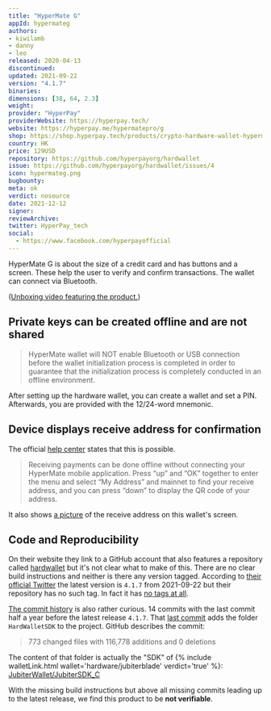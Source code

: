 ```yaml
---
title: "HyperMate G"
appId: hypermateg
authors:
- kiwilamb
- danny
- leo
released: 2020-04-13
discontinued: 
updated: 2021-09-22
version: "4.1.7"
binaries: 
dimensions: [38, 64, 2.3]
weight: 
provider: "HyperPay"
providerWebsite: https://hyperpay.tech/
website: https://hyperpay.me/hypermatepro/g
shop: https://shop.hyperpay.tech/products/crypto-hardware-wallet-hypermate-g
country: HK
price: 129USD
repository: https://github.com/hyperpayorg/hardwallet
issue: https://github.com/hyperpayorg/hardwallet/issues/4
icon: hypermateg.png
bugbounty: 
meta: ok
verdict: nosource
date: 2021-12-12
signer: 
reviewArchive: 
twitter: HyperPay_tech
social: 
  - https://www.facebook.com/hyperpayofficial
---
```


HyperMate G is about the size of a credit card and has buttons and a screen. These help the user to verify and confirm transactions. The wallet can connect via Bluetooth.

\([Unboxing video featuring the product.](https://tbm-auth.alicdn.com/e99361edd833010b/JigtJkBfR5TWOuRWJJB/ict5sRLBnWoCGDpGqCp_268558942153_hd_hq.mp4?auth_key=1637901597-0-0-33bbbc34f296640fa8afdd65d93ce9be)\)

  
## Private keys can be created offline and are not shared
 
> HyperMate wallet will NOT enable Bluetooth or USB connection before the wallet initialization process is completed in order to guarantee that the initialization process is completely conducted in an offline environment.
 
After setting up the hardware wallet, you can create a wallet and set a PIN. Afterwards, you are provided with the 12/24-word mnemonic.
 
## Device displays receive address for confirmation
 
 The official [help center](https://hyperpayhelp.zendesk.com/hc/en-us/articles/4409741620495-RECEIVE-PAYMENTS) states that this is possible. 
 
 > Receiving payments can be done offline without connecting your HyperMate mobile application. Press “up” and “OK” together to enter the menu and select “My Address” and mainnet to find your receive address, and you can press “down” to display the QR code of your address.
 
 It also shows [a picture](https://hyperpayhelp.zendesk.com/hc/article_attachments/4409734271759/mceclip0.jpg) of the receive address on this wallet's screen.
 
 ## Code and Reproducibility

 On their website they link to a GitHub account that also features a repository
 called [hardwallet](https://github.com/hyperpayorg/hardwallet) but it's not
 clear what to make of this. There are no clear build instructions and neither
 is there any version tagged. According to
 [their official Twitter](https://twitter.com/Hyperpay_tech/status/1440563446681010180)
 the latest version is `4.1.7` from 2021-09-22 but their repository has no such
 tag. In fact it has
 [no tags at all](https://github.com/hyperpayorg/hardwallet/tags).

 [The commit history](https://github.com/hyperpayorg/hardwallet/commits/master)
 is also rather curious. 14 commits with the last commit half a year before the
 latest release `4.1.7`. That
 [last commit](https://github.com/hyperpayorg/hardwallet/commit/1e9f498b69567102b2679386b7759c14be27c961#diff-30663e890bef06f6e1d74fa964e25d82781e8f95c62995ec3e3f3fd00bbf9f6a)
 adds the folder `HardWalletSDK` to the project. GitHub describes the commit:

 > 773 changed files with 116,778 additions and 0 deletions

 The content of that folder is actually the "SDK" of
 {% include walletLink.html wallet='hardware/jubiterblade' verdict='true' %}:
 [JubiterWallet/JubiterSDK_C](https://github.com/JubiterWallet/JubiterSDK_C)

 With the missing build instructions but above all missing commits leading up to
 the latest release, we find this product to be **not verifiable**.
